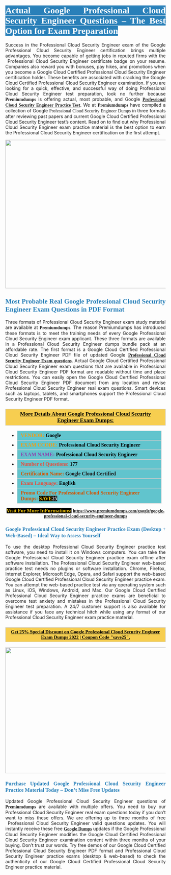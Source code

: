 <h1 style="text-align: justify;"><span style="color:#ffffff;"><span style="font-family:Georgia,serif;"><strong><span style="background-color:#2980b9;">Actual Google Professional Cloud Security Engineer Questions &ndash; The Best Option for Exam Preparation</span></strong></span></span></h1>

<p style="text-align: justify;">Success in the Professional Cloud Security Engineer exam of the Google Professional Cloud Security Engineer certification brings multiple advantages. You become capable of getting jobs in reputed firms with the &nbsp;Professional Cloud Security Engineer certificate badge on your resume. Companies also reward you with bonuses, pay hikes, and promotions when you become a Google Cloud Certified Professional Cloud Security Engineer certification holder. These benefits are associated with cracking the Google Cloud Certified&nbsp;Professional Cloud Security Engineer examination. If you are looking for a quick, effective, and successful way of doing Professional Cloud Security Engineer test preparation, look no further because <span style="font-family:Georgia,serif;"><strong>Premiumdumps</strong></span> is offering actual, most probable, and Google <span style="font-family:Georgia,serif;"><strong><a href="https://www.premiumdumps.com/google/google-professional-cloud-security-engineer-dumps">Professional Cloud Security Engineer&nbsp;Practice Test</a></strong></span>. We at <span style="font-family:Georgia,serif;"><strong>Premiumdumps</strong></span> have compiled a collection of Google <span style="font-family:Georgia,serif;">Professional Cloud Security Engineer Dumps</span> in three formats after reviewing past papers and current Google Cloud Certified Professional Cloud Security Engineer&nbsp;test&rsquo;s content. Read on to find out why Professional Cloud Security Engineer exam practice material is the best option to earn the Professional Cloud Security Engineer certification on the first attempt.</p>

<p style="text-align: center;"><a href="https://www.premiumdumps.com/google/google-professional-cloud-security-engineer-dumps"><img alt="" src="https://i.imgur.com/P39uA2n.jpeg" style="width: 700px; height: 465px;" /></a></p>

<h2 style="text-align: justify;"><span style="color:#2980b9;"><span style="font-family:Georgia,serif;"><strong>Most Probable Real Google Professional Cloud Security Engineer Exam Questions in PDF Format</strong></span></span></h2>

<p style="text-align: justify;">Three formats of Professional Cloud Security Engineer exam study material are available at <span style="font-family:Georgia,serif;"><strong>Premiumdumps</strong></span>. The reason Premiumdumps has introduced these formats is to meet the training needs of every Google Professional Cloud Security Engineer exam applicant. These three formats are available in a Professional Cloud Security Engineer dumps bundle pack at an affordable rate. The first format is a Google Cloud Certified Professional Cloud Security Engineer PDF file of updated Google <span style="font-family:Georgia,serif;"><strong><a href="https://www.premiumdumps.com/google/google-professional-cloud-security-engineer-dumps">Professional Cloud Security Engineer Exam questions</a></strong></span>. Actual Google Cloud Certified Professional Cloud Security Engineer exam questions that are available in Professional Cloud Security Engineer PDF format are readable without time and place restrictions. You can easily open the Google Cloud Certified Professional Cloud Security Engineer PDF document from any location and revise Professional Cloud Security Engineer real exam questions. Smart devices such as laptops, tablets, and smartphones support the Professional Cloud Security Engineer PDF format.</p>

<h3 style="background: #f7ce50; border: 1px solid rgb(204, 204, 204); padding: 5px 10px; text-align: center;"><span style="font-family:Georgia,serif;"><u><u><span style="color:#000000;"><span style="font-size:11pt"><span style="line-height:normal"><b><span style="font-size:13.0pt"><span cambria="">More Details About Google Professional Cloud Security Engineer Exam Dumps:</span></span></b></span></span></span></u></u></span></h3>

<ul>
	<li style="margin:0cm 10pt">
	<div style="background:#61c4cd; border: 1px solid rgb(204, 204, 204); padding: 5px 10px; text-align: justify;"><span style="font-family:Georgia,serif;"><span style="font-size:11pt"><span style="line-height:normal"><b><span style="font-size:12.0pt"><span new="" roman="" times=""><span style="color:#f39c12;">VENDOR:</span> <span style="color:#000000;">Google</span></span></span></b></span></span></span></div>
	</li>
	<li style="margin:0cm 10pt">
	<div style="background: #61c4cd; border: 1px solid rgb(204, 204, 204); padding: 5px 10px; text-align: justify;"><span style="font-family:Georgia,serif;"><span style="font-size:11pt"><span style="line-height:normal"><b><span style="font-size:12.0pt"><span new="" roman="" times=""><span style="color:#f39c12;">EXAM CCODE:</span> <span style="color:#000000;">Professional Cloud Security Engineer</span></span></span></b></span></span></span></div>
	</li>
	<li style="margin:0cm 10pt">
	<div style="background: #61c4cd; border: 1px solid rgb(204, 204, 204); padding: 5px 10px; text-align: justify;"><span style="font-family:Georgia,serif;"><span style="font-size:11pt"><span style="line-height:normal"><b><span style="font-size:12.0pt"><span new="" roman="" times=""><span style="color:#8e44ad;">EXAM NAME:</span> <span style="color:#000000;">Professional Cloud Security Engineer</span></span></span></b></span></span></span></div>
	</li>
	<li style="margin:0cm 10pt">
	<div style="background: #61c4cd; border: 1px solid rgb(204, 204, 204); padding: 5px 10px;"><span style="font-family:Georgia,serif;"><span style="font-size:11pt"><span style="line-height:normal"><b><span style="font-size:12.0pt"><span new="" roman="" times=""><span style="color:#e74c3c;">Number of Questions:</span><span style="color:#000000;"><span style="color:#f1c40f;"> </span>177</span></span></span></b></span></span></span></div>
	</li>
	<li style="margin:0cm 10pt">
	<div style="background: #61c4cd; border: 1px solid rgb(204, 204, 204); padding: 5px 10px; text-align: justify;"><span style="font-family:Georgia,serif;"><span style="font-size:11pt"><span style="line-height:normal"><b><span style="font-size:12.0pt"><span new="" roman="" times=""><span style="color:#d35400;">Certification Name:</span> Google Cloud Certified</span></span></b></span></span></span></div>
	</li>
	<li style="margin:0cm 10pt">
	<div style="background: #61c4cd; border: 1px solid rgb(204, 204, 204); padding: 5px 10px; text-align: justify;"><span style="font-family:Georgia,serif;"><span style="font-size:11pt"><span style="line-height:normal"><b><span style="font-size:12.0pt"><span new="" roman="" times=""><span style="color:#e74c3c;">Exam Language:</span> <span style="color:#000000;">English</span></span></span></b></span></span></span></div>
	</li>
	<li style="margin:0cm 10pt">
	<div style="background: #61c4cd; border: 1px solid rgb(204, 204, 204); padding: 5px 10px;"><span style="font-family:Georgia,serif;"><span style="font-size:11pt"><span style="line-height:normal"><b><span style="font-size:12.0pt"><span new="" roman="" times=""><span style="color:#d35400;">Promo Code For Professional Cloud Security Engineer Dumps:</span><span style="color:#f1c40f;"> <span style="background-color:#000000;">SAVE</span></span><span style="color:#ffffff;"><span style="background-color:#000000;">25</span></span></span></span></b></span></span></span></div>
	</li>
</ul>

<p style="text-align: center;"><span style="font-family:Georgia,serif;"><strong><span style="font-size:16px;"><span style="color:#f1c40f;"><span style="background-color:#000000;">Visit For More InFormations:</span></span></span> <a href="https://www.premiumdumps.com/google/google-professional-cloud-security-engineer-dumps">https://www.premiumdumps.com/google/google-professional-cloud-security-engineer-dumps</a></strong></span></p>

<h3 style="text-align: justify;"><span style="color:#2980b9;"><span style="font-family:Georgia,serif;"><strong><strong><strong>Google Professional Cloud Security Engineer Practice Exam (Desktop + Web-Based) &ndash; Ideal Way to Assess Yourself</strong></strong></strong></span></span></h3>

<p style="text-align: justify;">To use the desktop Professional Cloud Security Engineer practice test software, you need to install it on Windows computers. You can take the Google Professional Cloud Security Engineer practice exam offline after software installation. The Professional Cloud Security Engineer web-based practice test needs no plugins or software installation. Chrome, Firefox, Internet Explorer, Microsoft Edge, Opera, and Safari support the web-based Google Cloud Certified Professional Cloud Security Engineer practice exam. You can attempt the web-based practice test via any operating system such as Linux, iOS, Windows, Android, and Mac. Our Google Cloud Certified Professional Cloud Security Engineer practice exams are beneficial to overcome test anxiety and mistakes in the Professional Cloud Security Engineer test preparation. A 24/7 customer support is also available for assistance if you face any technical hitch while using any format of our Professional Cloud Security Engineer exam practice material.</p>

<h3 style="background: rgb(247, 206, 80); border: 1px solid rgb(204, 204, 204); padding: 5px 10px; text-align: center;"><span style="font-family:Georgia,serif;"><u><span style="color:#000000;"><span style="font-size:11pt;"><span style="line-height:normal;"><b><span cambria="">Get 25% Special Discount on Google Professional Cloud Security Engineer Exam Dumps 2022 | Coupon Code &quot;save25&quot;.</span></b></span></span></span></u></span></h3>

<p style="text-align: center;"><strong><strong><a href="https://www.premiumdumps.com/google/google-professional-cloud-security-engineer-dumps"><img alt="" src="https://i.imgur.com/IafrsaO.jpg" style="width: 700px; height: 394px;" /></a></strong></strong></p>

<h3 style="text-align: justify;"><strong><span style="color:#2980b9;"><span style="font-family:Georgia,serif;"><strong><strong><strong>Purchase Updated Google Professional Cloud Security Engineer Practice Material Today &ndash; Don&rsquo;t Miss Free Updates</strong></strong></strong></span></span></strong></h3>

<p style="text-align: justify;">Updated Google Professional Cloud Security Engineer questions of <span style="font-family:Georgia,serif;"><strong>Premiumdumps</strong></span> are available with multiple offers. You need to buy our Professional Cloud Security Engineer real exam questions today if you don&rsquo;t want to miss these offers. We are offering up to three months of free &nbsp;Professional Cloud Security Engineer valid questions updates. You will instantly receive these free <span style="font-family:Georgia,serif;"><strong><a href="https://www.premiumdumps.com/google-exam-dumps">Google Dumps</a></strong></span> updates if the Google&nbsp;Professional Cloud Security Engineer modifies the Google Cloud Certified Professional Cloud Security Engineer examination content within three months of your buying. Don&rsquo;t trust our words. Try free demos of our Google Cloud Certified Professional Cloud Security Engineer PDF format and Professional Cloud Security Engineer practice exams (desktop &amp; web-based) to check the authenticity of our Google Cloud Certified&nbsp;Professional Cloud Security Engineer practice material.</p>
